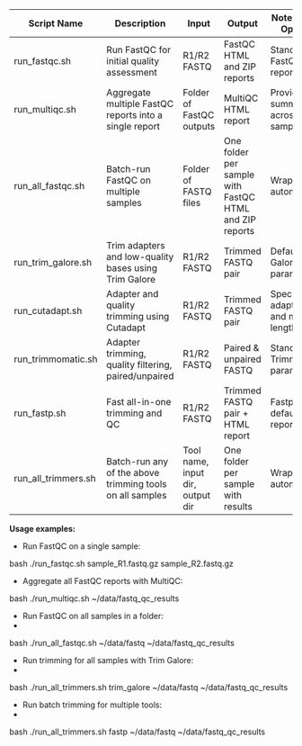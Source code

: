 | Script Name              | Description                                                | Input                          | Output                        | Notes / Tool Options             |
|--------------------------|------------------------------------------------------------|--------------------------------|-------------------------------|---------------------------------|
| run_fastqc.sh            | Run FastQC for initial quality assessment                 | R1/R2 FASTQ                    | FastQC HTML and ZIP reports   | Standard FastQC reports         |
| run_multiqc.sh           | Aggregate multiple FastQC reports into a single report    | Folder of FastQC outputs       | MultiQC HTML report           | Provides summary across samples|
| run_all_fastqc.sh        | Batch-run FastQC on multiple samples                      | Folder of FASTQ files          | One folder per sample with FastQC HTML and ZIP reports | Wrapper for automation        |
| run_trim_galore.sh       | Trim adapters and low-quality bases using Trim Galore     | R1/R2 FASTQ                    | Trimmed FASTQ pair            | Default Trim Galore parameters |
| run_cutadapt.sh          | Adapter and quality trimming using Cutadapt               | R1/R2 FASTQ                    | Trimmed FASTQ pair            | Specify adapters and min length|
| run_trimmomatic.sh       | Adapter trimming, quality filtering, paired/unpaired      | R1/R2 FASTQ                    | Paired & unpaired FASTQ       | Standard Trimmomatic params    |
| run_fastp.sh             | Fast all-in-one trimming and QC                             | R1/R2 FASTQ                    | Trimmed FASTQ pair + HTML report | Fastp default reports          |
| run_all_trimmers.sh      | Batch-run any of the above trimming tools on all samples  | Tool name, input dir, output dir | One folder per sample with results | Wrapper for automation        |

**Usage examples:**

- Run FastQC on a single sample:
  
bash
./run_fastqc.sh sample_R1.fastq.gz sample_R2.fastq.gz

- Aggregate all FastQC reports with MultiQC:

bash
./run_multiqc.sh ~/data/fastq_qc_results

- Run FastQC on all samples in a folder:
- 
bash
./run_all_fastqc.sh ~/data/fastq ~/data/fastq_qc_results

- Run trimming for all samples with Trim Galore:
- 
bash
./run_all_trimmers.sh trim_galore ~/data/fastq ~/data/fastq_qc_results

- Run batch trimming for multiple tools:
- 
bash
./run_all_trimmers.sh fastp ~/data/fastq ~/data/fastq_qc_results
